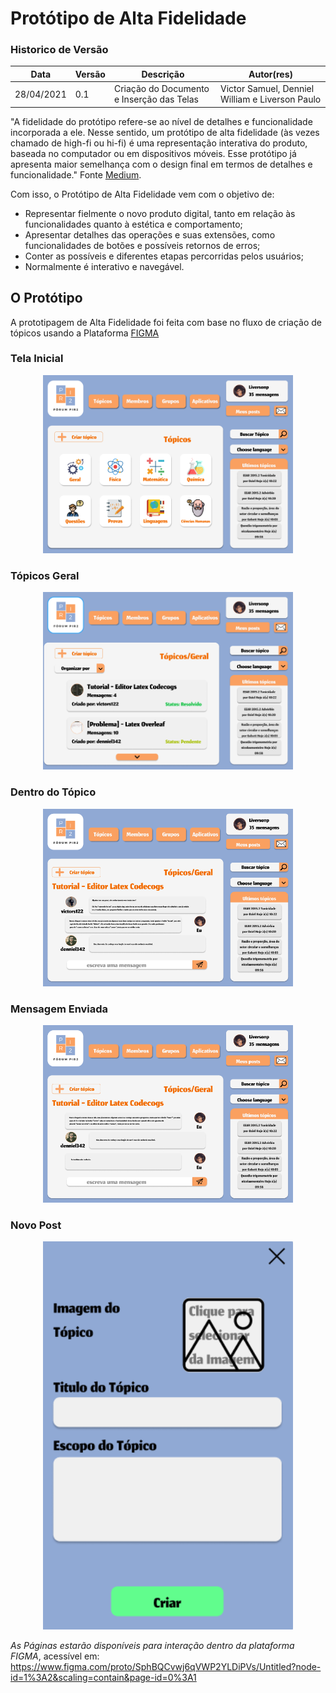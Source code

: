 # Protótipo de Alta Fidelidade

### Historico de Versão

| Data       | Versão | Descrição             | Autor(res)      |
| ---------- | ------ | --------------------- | --------------- |
| 28/04/2021 | 0.1    | Criação do Documento e Inserção das Telas  | Victor Samuel, Denniel William e Liverson Paulo  |

"A fidelidade do protótipo refere-se ao nível de detalhes e funcionalidade incorporada a ele. Nesse sentido, um protótipo de alta fidelidade (às vezes chamado de high-fi ou hi-fi) é uma representação interativa do produto, baseada no computador ou em dispositivos móveis. Esse protótipo já apresenta maior semelhança com o design final em termos de detalhes e funcionalidade."
Fonte [Medium](https://medium.com/somos-tera/prototipagem-de-alta-fidelidade-635d745b662b).

Com isso, o Protótipo de Alta Fidelidade vem com o objetivo de:
* Representar fielmente o novo produto digital, tanto em relação às funcionalidades quanto à estética e comportamento;
* Apresentar detalhes das operações e suas extensões, como funcionalidades de botões e possíveis retornos de erros;
* Conter as possíveis e diferentes etapas percorridas pelos usuários;
* Normalmente é interativo e navegável.

## O Protótipo 

A prototipagem de Alta Fidelidade foi feita com base no fluxo de criação de tópicos usando a Plataforma [FIGMA](https://www.figma.com/)

### Tela Inicial 
<p align="center">
  <img src="../../assets/prototipos/alta_fidelidade/inicial.png" width="400"/>
</p>

### Tópicos Geral
<p align="center">
  <img src="../../assets/prototipos/alta_fidelidade/geral.png" width="400"/>
</p>

### Dentro do Tópico
<p align="center">
  <img src="../../assets/prototipos/alta_fidelidade/dentro.png" width="400"/>
</p>

### Mensagem Enviada
<p align="center">
  <img src="../../assets/prototipos/alta_fidelidade/enviada.png" width="400"/>
</p>

### Novo Post 
<p align="center">
  <img src="../../assets/prototipos/alta_fidelidade/novo.png" width="400"/>
</p>

*As Páginas estarão disponíveis para interação dentro da plataforma FIGMA*, acessível em: https://www.figma.com/proto/SphBQCvwj6qVWP2YLDiPVs/Untitled?node-id=1%3A2&scaling=contain&page-id=0%3A1 


